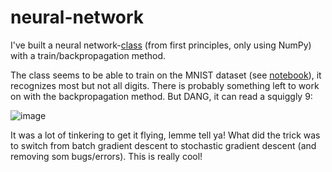# neural-network
I've built a neural network-[class](https://github.com/magnushelliesen/neural-network/blob/main/neural_network/neural_network.py) (from first principles, only using NumPy) with a train/backpropagation method. 

The class seems to be able to train on the MNIST dataset (see [notebook](https://github.com/magnushelliesen/neural-network/blob/main/neural-network-mnist-test.ipynb)), it recognizes most but not all digits. There is probably something left to work on with the backpropagation method. But DANG, it can read a squiggly 9:

![image](https://github.com/magnushelliesen/neural-network/assets/104299371/11f036eb-f39b-4ffb-b413-398532a93f72)

It was a lot of tinkering to get it flying, lemme tell ya! What did the trick was to switch from batch gradient descent to stochastic gradient descent (and removing som bugs/errors). This is really cool!
